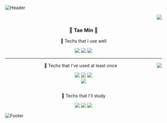 ![Header](https://capsule-render.vercel.app/api?type=waving&color=auto&height=100&section=header)
<div align="center">
    <img align="right" src="https://github-readme-stats.vercel.app/api/top-langs/?username=kimtaemin27&theme=dracula&exclude_repo=Computer-Science-Engineering&layout=compact&langs_count=6"/>
    </br>
  
  ### 🌟 Tae Min 🌟
  
  
  
  <p align="center"> 📌 Techs that I use well </p>  
  
  <img src="https://img.shields.io/badge/JAVA-007396?style=flat&logo=Java&logoColor=white">
  <img src="https://img.shields.io/badge/ORACLE-F80000?style=flat&logo=oracle&logoColor=white">
  <img src="https://img.shields.io/badge/SPRING-6DB33F?style=flat-square&logo=spring&logoColor=white">
  
  
</div>

 ---

<div align="center">
    <img align="right" src="https://github-readme-stats.vercel.app/api?username=kimtaemin27&show_icons=true&theme=dracula"/>  
  <p align="center"> 📌 Techs that I've used at least once </p>  
  <img src="https://img.shields.io/badge/HTML5-E34F26?style=flat&logo=html5&logoColor=white"/>
  <img src="https://img.shields.io/badge/CSS-1572B6?style=flat-square&logo=css3&logoColor=white"/>
  <img src="https://img.shields.io/badge/JAVASCRIPT-F7DF1E?style=flat-square&logo=javascript&logoColor=black">
 
  <br>
  <img src="https://img.shields.io/badge/JQUERY-0769AD?style=flat-square&logo=jquery&logoColor=white"><br><br>
  <p align="center"> 📌 Techs that I'll study </p>
  <img src="https://img.shields.io/badge/MYSQL-4479A1?style=flat-square&logo=mysql&logoColor=white">
  <img src="https://img.shields.io/badge/PHP-4479A1?style=flat-square&logo=mysql&logoColor=white">
  <img src="https://img.shields.io/badge/Laravel-4479A1?style=flat-square&logo=mysql&logoColor=white">
</div>


![Footer](https://capsule-render.vercel.app/api?type=waving&color=auto&height=100&section=footer)
